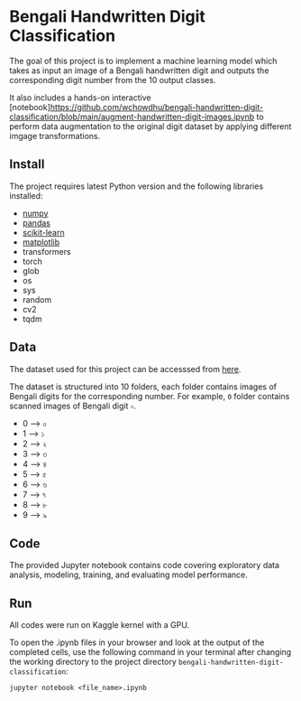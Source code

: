 # Bengali Handwritten Digit Classification

The goal of this project is to implement a machine learning model which takes as input an image of a Bengali handwritten digit and outputs the corresponding digit number from the 10 output classes.

It also includes a hands-on interactive [notebook]https://github.com/wchowdhu/bengali-handwritten-digit-classification/blob/main/augment-handwritten-digit-images.ipynb to perform data augmentation to the original digit dataset by applying different imgage transformations.

## Install

The project requires latest Python version and the following libraries installed:   
  - [numpy](https://numpy.org/)
  - [pandas](https://pandas.pydata.org/)
  - [scikit-learn](https://scikit-learn.org/stable/)
  - [matplotlib](https://matplotlib.org/)
  - transformers
  - torch
  - glob
  - os
  - sys
  - random
  - cv2
  - tqdm


## Data

The dataset used for this project can be accesssed from [here](https://www.kaggle.com/datasets/wchowdhu/bengali-digits).

The dataset is structured into 10 folders, each folder contains images of Bengali digits for the corresponding number. For example, `0` folder contains scanned images of Bengali digit `০`.

- 0 --> ০
- 1 --> ১
- 2 --> ২
- 3 --> ৩
- 4 --> ৪
- 5 --> ৫
- 6 --> ৬
- 7 --> ৭
- 8 --> ৮
- 9 --> ৯


## Code

The provided Jupyter notebook contains code covering exploratory data analysis, modeling, training, and evaluating model performance.


## Run

All codes were run on Kaggle kernel with a GPU.

To open the .ipynb files in your browser and look at the output of the completed cells, use the following command in your terminal after changing the working directory to the project directory `bengali-handwritten-digit-classification`:
```
jupyter notebook <file_name>.ipynb
```
